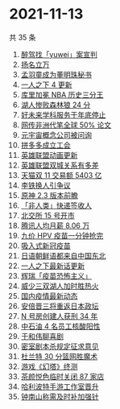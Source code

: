 # 2021-11-13

共 35 条

<!-- BEGIN -->
<!-- 最后更新时间 Sat Nov 13 2021 15:06:46 GMT+0800 (China Standard Time) -->

1. [醉驾找「yuwei」案宣判](https://www.zhihu.com/search?q=yuwei)
1. [扬名立万](https://www.zhihu.com/search?q=扬名立万)
1. [孟羽童成为董明珠秘书](https://www.zhihu.com/search?q=孟羽童)
1. [一人之下 4 更新](https://www.zhihu.com/search?q=一人之下4)
1. [库里加冕 NBA 历史三分王](https://www.zhihu.com/search?q=库里)
1. [湖人惨败森林狼 24 分](https://www.zhihu.com/search?q=湖人)
1. [好未来学科服务于年底停止](https://www.zhihu.com/search?q=好未来)
1. [网传非洲代笔全球 50% 论文](https://www.zhihu.com/search?q=非洲代笔)
1. [元宇宙概念公司被问询](https://www.zhihu.com/search?q=元宇宙)
1. [拼多多成立工会](https://www.zhihu.com/search?q=拼多多)
1. [英雄联盟动画更新](https://www.zhihu.com/search?q=英雄联盟双城之战)
1. [英雄联盟双城关系有多差](https://www.zhihu.com/search?q=英雄联盟双城之战)
1. [天猫双 11 交易额 5403 亿](https://www.zhihu.com/search?q=双十一交易额)
1. [李铁换人引争议](https://www.zhihu.com/search?q=李铁)
1. [原神 2.3 版本前瞻](https://www.zhihu.com/search?q=原神)
1. [「非人类」快递签收人](https://www.zhihu.com/search?q=非人类签收)
1. [北交所 15 号开市](https://www.zhihu.com/search?q=北交所)
1. [腾讯人均月薪 8.06 万](https://www.zhihu.com/search?q=腾讯财报)
1. [九价 HPV 疫苗一分钟抢完](https://www.zhihu.com/search?q=九价)
1. [吸入式新冠疫苗](https://www.zhihu.com/search?q=吸入式疫苗)
1. [日语朝鲜语都来自中国东北](https://www.zhihu.com/search?q=中国东北)
1. [一人之下最新话更新](https://www.zhihu.com/search?q=一人之下)
1. [辉瑞「疫苗恐怖主义」](https://www.zhihu.com/search?q=辉瑞)
1. [威少三双湖人加时胜热火](https://www.zhihu.com/search?q=湖人)
1. [国内疫情最新动态](https://www.zhihu.com/search?q=疫情)
1. [安倍晋三将重返日本政坛](https://www.zhihu.com/search?q=安倍晋三)
1. [N 号房创建人获刑 34 年](https://www.zhihu.com/search?q=n号房)
1. [中石油 4 名员工核酸阳性](https://www.zhihu.com/search?q=北京疫情)
1. [于和伟聊喜剧](https://www.zhihu.com/search?q=一年一度喜剧大赛)
1. [密室剧本杀规定征求意见](https://www.zhihu.com/search?q=剧本杀)
1. [杜兰特 30 分篮网胜魔术](https://www.zhihu.com/search?q=篮网)
1. [游戏《幻塔》终测](https://www.zhihu.com/search?q=幻塔)
1. [茶颜悦色临时关闭 87 家店](https://www.zhihu.com/search?q=茶颜悦色)
1. [哈利波特手游工作室晋升](https://www.zhihu.com/search?q=哈利波特魔法觉醒)
1. [钟南山称需及时补加强针](https://www.zhihu.com/search?q=新冠疫苗加强针)

<!-- END -->
